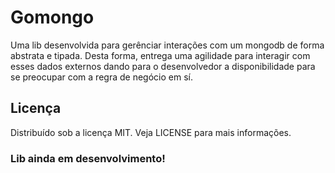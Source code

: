 # Gomongo

Uma lib desenvolvida para gerênciar interações com um mongodb de forma abstrata e tipada. Desta forma, entrega uma agilidade para
interagir com esses dados externos dando para o desenvolvedor a disponibilidade para se preocupar com a regra de negócio em sí.


## Licença
Distribuído sob a licença MIT. Veja LICENSE para mais informações.

### Lib ainda em desenvolvimento!